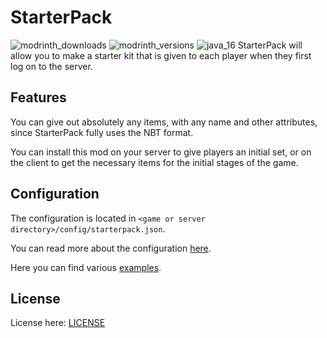 # StarterPack
![modrinth_downloads](https://modrinth-utils.vercel.app/api/badge/downloads?id=3NTC99xh&logo=true)
![modrinth_versions](https://modrinth-utils.vercel.app/api/badge/versions?id=3NTC99xh&logo=true)
![java_16](https://img.shields.io/badge/java-16+-orange?logo=java)
StarterPack will allow you to make a starter kit that is given to each player when they first log on to the server.

## Features
You can give out absolutely any items, with any name and other attributes, since StarterPack fully uses the NBT format.

You can install this mod on your server to give players an initial set, or on the client to get the necessary items for the initial stages of the game.

## Configuration
The configuration is located in `<game or server directory>/config/starterpack.json`.

You can read more about the configuration [here](https://github.com/cayennemc/starterpack/wiki/Mod-configuration-and-features/).

Here you can find various [examples](https://github.com/cayennemc/starterpack/wiki/Ready-made-examples).

## License
License here: [LICENSE](LICENSE)
